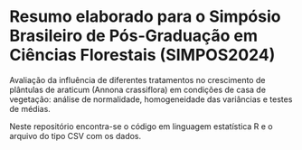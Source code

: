 # Resumo elaborado para o Simpósio Brasileiro de Pós-Graduação em Ciências Florestais (SIMPOS2024)
Avaliação da influência de diferentes tratamentos no crescimento de plântulas de araticum (Annona crassiflora) em condições de casa de vegetação: análise de normalidade, homogeneidade das variâncias e testes de médias.

Neste repositório encontra-se o código em linguagem estatística R e o arquivo do tipo CSV com os dados.
